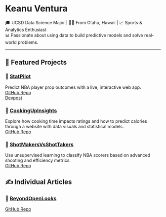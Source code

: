 # Keanu Ventura

🎓 UCSD Data Science Major | 🏄‍♂️ From Oʻahu, Hawaii | 📈 Sports & Analytics Enthusiast  
📊 Passionate about using data to build predictive models and solve real-world problems.

---

## 📂 Featured Projects

### 🏀 [StatPilot](https://statpilot-6cg9.onrender.com)  
Predict NBA player prop outcomes with a live, interactive web app.  
[GitHub Repo](https://github.com/KeanuVentura/statpilot)  
[Devpost](https://devpost.com/software/statpilot)

### 🍳 [CookingUpInsights](https://keanuventura.github.io/CookingUpInsights/)  
Explore how cooking time impacts ratings and how to predict calories through a website with data visuals and statistical models.  
[GitHub Repo](https://github.com/KeanuVentura/RecipeDataProject)

### 🧠 [ShotMakersVsShotTakers](link)
Use unsupervised learning to classify NBA scorers based on advanced shooting and efficiency metrics.  
[GitHub Repo](https://github.com/KeanuVentura/ShotMakersVsShotTakers)

## ✍️ Individual Articles

### 🎯 [BeyondOpenLooks](link)

[GitHub Repo](https://github.com/KeanuVentura/BeyondOpenLooks)
